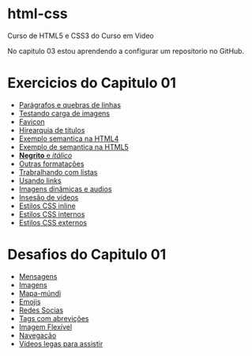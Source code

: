 # html-css
 Curso de HTML5 e CSS3 do Curso em Video

 No capitulo 03 estou aprendendo a configurar um repositorio no GitHub.
 
 <div>
        <h1>Exercicios do Capitulo 01 </h1>
        <ul>
            <li><a href="https://brunohpaz.github.io/html-css/Capitulo%201/exercicios/ex002/index.html" target="_blank">Parágrafos e quebras de linhas</a></li>
            <li><a href="https://brunohpaz.github.io/html-css/Capitulo%201/exercicios/ex003/index.html" target="_blank">Testando carga de imagens</a></li>
            <li><a href="https://brunohpaz.github.io/html-css/Capitulo%201/exercicios/ex004/index.html" target="_blank">Favicon</a></li>
            <li><a href="https://brunohpaz.github.io/html-css/Capitulo%201/exercicios/ex005/index.html" target="_blank">Hirearquia de títulos</a></li>
            <li><a href="https://brunohpaz.github.io/html-css/Capitulo%201/exercicios/ex007/html4.html" target="_blank">Exemplo semantica na HTML4</a></li>
            <li><a href="https://brunohpaz.github.io/html-css/Capitulo%201/exercicios/ex007/html5.html" target="_blank">Exemplo de semantica na HTML5</a></li>
            <li><a href="https://brunohpaz.github.io/html-css/Capitulo%201/exercicios/ex008/index.html" target="_blank"><strong>Negrito</strong> e <em>itálico</em></a></li>
            <li><a href="https://brunohpaz.github.io/html-css/Capitulo%201/exercicios/ex008b/index.html" target="_blank">Outras formatações</a></li>
            <li><a href="https://brunohpaz.github.io/html-css/Capitulo%201/exercicios/ex009/index.html" target="_blank">Trabralhando com listas</a></li>
            <li><a href="https://brunohpaz.github.io/html-css/Capitulo%201/exercicios/ex010/index.html" target="_blank">Usando links</a></li>
            <li><a href="https://brunohpaz.github.io/html-css/Capitulo%201/exercicios/ex011/index.html" target="_blank">Imagens dinâmicas e audios</a></li>
            <li><a href="https://brunohpaz.github.io/html-css/Capitulo%201/exercicios/ex012/index.html" target="_blank">Insesão de vídeos</a></li>
            <li><a href="https://brunohpaz.github.io/html-css/Capitulo%201/exercicios/ex013/index.html" target="_blank">Estilos CSS inline</a></li>
            <li><a href="https://brunohpaz.github.io/html-css/Capitulo%201/exercicios/ex014/index.html" target="_blank">Estilos CSS internos</a></li>
            <li><a href="https://brunohpaz.github.io/html-css/Capitulo%201/exercicios/ex015/index.html" target="_blank">Estilos CSS externos</a></li>
        </ul>
        <h1>Desafios do Capitulo 01 </h1>
        <ul>
            <li><a href="https://brunohpaz.github.io/html-css/Capitulo%201/Desafios%20Modolo%201/d001/" target="_blank">Mensagens</a></li>
            <li><a href="https://brunohpaz.github.io/html-css/Capitulo%201/Desafios%20Modolo%201/d002/index.html" target="_blank">Imagens</a></li>
            <li><a href="https://brunohpaz.github.io/html-css/Capitulo%201/Desafios%20Modolo%201/d003/index.html" target="_blank">Mapa-múndi</a></li>
            <li><a href="https://brunohpaz.github.io/html-css/Capitulo%201/Desafios%20Modolo%201/d004/index.html" target="_blank">Emojis</a></li>
            <li><a href="https://brunohpaz.github.io/html-css/Capitulo%201/Desafios%20Modolo%201/d005/index.html" target="_blank">Redes Socias</a></li>
            <li><a href="https://brunohpaz.github.io/html-css/Capitulo%201/Desafios%20Modolo%201/d006/index.html" target="_blank">Tags com abrevições</a></li>
            <li><a href="https://brunohpaz.github.io/html-css/Capitulo%201/Desafios%20Modolo%201/d007/index.html" target="_blank">Imagem Flexível</a></li>
            <li><a href="https://brunohpaz.github.io/html-css/Capitulo%201/Desafios%20Modolo%201/d008/index.html" target="_blank">Navegação</a></li>
            <li><a href="https://brunohpaz.github.io/html-css/Capitulo%201/Desafios%20Modolo%201/d009/index.html" target="_blank">Vídeos legas para assistir</a></li>
        </ul>
    </div>